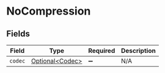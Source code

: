 # NoCompression


## Fields

| Field                                            | Type                                             | Required                                         | Description                                      |
| ------------------------------------------------ | ------------------------------------------------ | ------------------------------------------------ | ------------------------------------------------ |
| `codec`                                          | [Optional\<Codec>](../../models/shared/Codec.md) | :heavy_minus_sign:                               | N/A                                              |